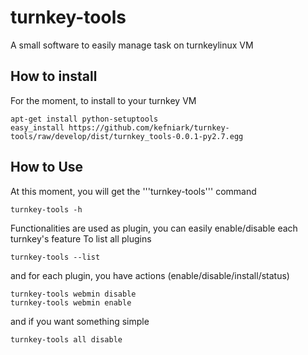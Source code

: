 turnkey-tools
========================

A small software to easily manage task on turnkeylinux VM

How to install
-------------------------------------------

For the moment, to install to your turnkey VM

    apt-get install python-setuptools
    easy_install https://github.com/kefniark/turnkey-tools/raw/develop/dist/turnkey_tools-0.0.1-py2.7.egg

How to Use
-------------------------------------------

At this moment, you will get the '''turnkey-tools''' command

    turnkey-tools -h

Functionalities are used as plugin, you can easily enable/disable each turnkey's feature
To list all plugins

    turnkey-tools --list

and for each plugin, you have actions (enable/disable/install/status)

    turnkey-tools webmin disable
    turnkey-tools webmin enable

and if you want something simple

    turnkey-tools all disable